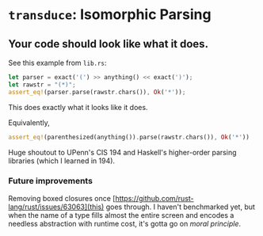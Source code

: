 # `transduce`: Isomorphic Parsing
## Your code should look like what it does.

See this example from `lib.rs`:
```rust
let parser = exact('(') >> anything() << exact(')');
let rawstr = "(*)";
assert_eq!(parser.parse(rawstr.chars()), Ok('*'));
```
This does exactly what it looks like it does.

Equivalently,
```rust
assert_eq!(parenthesized(anything()).parse(rawstr.chars()), Ok('*'))
```

Huge shoutout to UPenn's CIS 194 and Haskell's higher-order parsing libraries (which I learned in 194).

### Future improvements

Removing boxed closures once [https://github.com/rust-lang/rust/issues/63063](this) goes through.
I haven't benchmarked yet, but when the name of a type fills almost the entire screen and encodes a needless abstraction with runtime cost, it's gotta go on _moral principle_.

